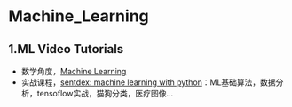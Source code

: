 # Machine_Learning
## 1.ML Video Tutorials
- 数学角度，[Machine Learning](https://www.youtube.com/playlist?list=PLD0F06AA0D2E8FFBA)
- 实战课程，[sentdex: machine learning with python](https://www.youtube.com/playlist?list=PLQVvvaa0QuDfKTOs3Keq_kaG2P55YRn5v)：ML基础算法，数据分析，tensoflow实战，猫狗分类，医疗图像...

